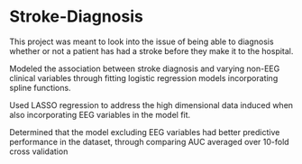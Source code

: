 # Stroke-Diagnosis

This project was meant to look into the issue of being able to diagnosis whether or not a patient has had a stroke before they make it to the hospital.

Modeled the association between stroke diagnosis and varying
non-EEG clinical variables through fitting logistic regression
models incorporating spline functions.

Used LASSO regression to address the high dimensional data
induced when also incorporating EEG variables in the model fit.

Determined that the model excluding EEG variables had better
predictive performance in the dataset, through comparing AUC
averaged over 10-fold cross validation
